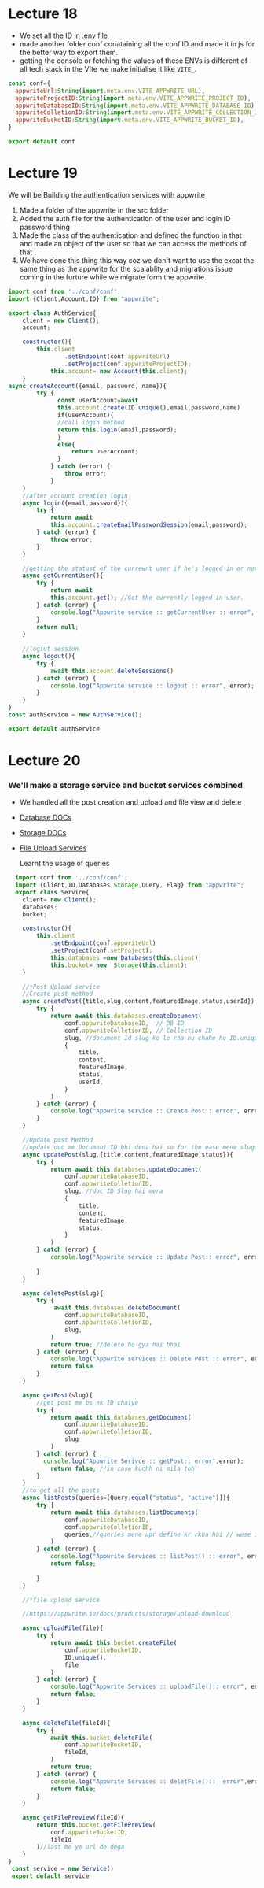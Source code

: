 # Lecture 18  
  - We set all the ID in .env file  
  - made another folder conf conataining all the conf ID and made it in js for the better way to export them.  
  - getting the console or fetching the values of these ENVs is different of all tech stack  in the VIte we make initialise it like `VITE_`.
  
  ```javascript 
  const conf={
    appwriteUrl:String(import.meta.env.VITE_APPWRITE_URL),
    appwriteProjectID:String(import.meta.env.VITE_APPWRITE_PROJECT_ID),
    appwriteDatabaseID:String(import.meta.env.VITE_APPWRITE_DATABASE_ID),
    appwriteColletionID:String(import.meta.env.VITE_APPWRITE_COLLECTION_ID),
    appwriteBucketID:String(import.meta.env.VITE_APPWRITE_BUCKET_ID),
}

export default conf
  ```
# Lecture 19  
We will be Building the authentication services with appwrite
1. Made a folder of the appwrite in the src folder 
2. Added the auth file for the authentication of the user and login ID password thing  
3. Made the class of the authentication and defined the function in that and made an object of the user so that we can access the methods of that .
4. We have done this thing this way coz we don't want to use the excat the same thing as the appwrite for the scalablity and migrations issue coming in the furture while we migrate form the appwrite.

```javascript
import conf from '../conf/conf';
import {Client,Account,ID} from "appwrite";

export class AuthService{
    client = new Client();
    account;

    constructor(){
        this.client
                .setEndpoint(conf.appwriteUrl)
                .setProject(conf.appwriteProjectID);
            this.account= new Account(this.client); 
    }
async createAccount({email, password, name}){
        try {
              const userAccount=await 
              this.account.create(ID.unique(),email,password,name) 
              if(userAccount){
              //call login method
              return this.login(email,password);
              }
              else{
                  return userAccount;
              }
            } catch (error) {
                throw error;
            }
    }
    //after account creation login 
    async login({email,password}){
        try {
            return await 
            this.account.createEmailPasswordSession(email,password);
        } catch (error) {
            throw error;
        }
    }

    //getting the statust of the currewnt user if he's logged in or not
    async getCurrentUser(){
        try {
            return await 
            this.account.get(); //Get the currently logged in user.
        } catch (error) {
            console.log("Appwrite service :: getCurrentUser :: error", error);
        }
        return null;
    }
    
    //logiut session
    async logout(){
        try {
            await this.account.deleteSessions()
        } catch (error) {
            console.log("Appwrite service :: logout :: error", error);
        }
    }
}
const authService = new AuthService();

export default authService
```  
# Lecture 20

### We'll make a storage service and bucket services combined  
- We handled all the post creation and upload and file view and delete  
- [Database DOCs](https://appwrite.io/docs/references/cloud/client-web/databases)  

- [Storage DOCs](https://appwrite.io/docs/products/storage/quick-start) 
- [File Upload Services](https://appwrite.io/docs/products/storage/upload-download)

  
  Learnt the usage of queries  
```javascript 
  import conf from '../conf/conf';
  import {Client,ID,Databases,Storage,Query, Flag} from "appwrite";
  export class Service{
    client= new Client();
    databases;
    bucket;

    constructor(){
        this.client
            .setEndpoint(conf.appwriteUrl)
            .setProject(conf.setProject);
            this.databases =new Databases(this.client);
            this.bucket= new  Storage(this.client);
    }

    //*Post Upload service
    //Create post method
    async createPost({title,slug,content,featuredImage,status,userId}){
        try {
            return await this.databases.createDocument(
                conf.appwriteDatabaseID,  // DB ID
                conf.appwriteColletionID, // Collection ID
                slug, //document Id slug ko le rha hu chahe ho ID.unique() bhi le skte hain
                {
                    title,
                    content,
                    featuredImage,
                    status,
                    userId,
                }
            )
        } catch (error) {
            console.log("Appwrite service :: Create Post:: error", error);
        }
    }

    //Update post Method
    //update doc me Document ID bhi dena hai so for the ease mene slug ko alag rakha hai
    async updatePost(slug,{title,content,featuredImage,status}){
        try {
            return await this.databases.updateDocument(
                conf.appwriteDatabaseID,
                conf.appwriteColletionID,
                slug, //doc ID Slug hai mera
                {
                    title,
                    content,
                    featuredImage,
                    status,
                }
            )
        } catch (error) {
            console.log("Appwrite service :: Update Post:: error", error);
            
        }
    }

    async deletePost(slug){
        try {
             await this.databases.deleteDocument(
                conf.appwriteDatabaseID,
                conf.appwriteColletionID,
                slug, 
            )
            return true; //delete ho gya hai bhai
        } catch (error) {
            console.log("Appwrite services :: Delete Post :: error", error);
            return false
        }
    }

    async getPost(slug){
        //get post me bs ek ID chaiye
        try {
            return await this.databases.getDocument(
                conf.appwriteDatabaseID,
                conf.appwriteColletionID,
                slug
            )
        } catch (error) {
          console.log("Appwrite Serivce :: getPost:: error",error);
            return false; //in case kuchh ni mila toh
        }
    }
    //to get all the posts
    async listPosts(queries=[Query.equal("status", "active")]){
        try {
            return await this.databases.listDocuments(
                conf.appwriteDatabaseID,
                conf.appwriteColletionID,
                queries,//queries mene upr define kr rkha hai // wese idr bhi kr skte the
            )
        } catch (error) {
            console.log("Appwrite Services :: listPost() :: error", error );
            return false;
            
        }
    }

    //*file upload service

    //https://appwrite.io/docs/products/storage/upload-download

    async uploadFile(file){
        try {
            return await this.bucket.createFile(
                conf.appwriteBucketID,
                ID.unique(),
                file
            )
        } catch (error) {
            console.log("Appwrite Services :: uploadFile():: error", error);
            return false;
        }
    }

    async deleteFile(fileId){
        try {
            await this.bucket.deleteFile(
                conf.appwriteBucketID,
                fileId,
            )
            return true;
        } catch (error) {
            console.log("Appwrite Services :: deletFile()::  error",error);
            return false;
        }
    }

    async getFilePreview(fileId){
        return this.bucket.getFilePreview(
            conf.appwriteBucketID,
            fileId
        )//last me ye url de dega 
    }
}
 const service = new Service()
 export default service
```